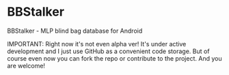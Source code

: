 BBStalker
=========
BBStalker - MLP blind bag database for Android

IMPORTANT:
Right now it's not even alpha ver! It's under active development and I just use GitHub as a convenient code storage.
But of course even now you can fork the repo or contribute to the project. And you are welcome!